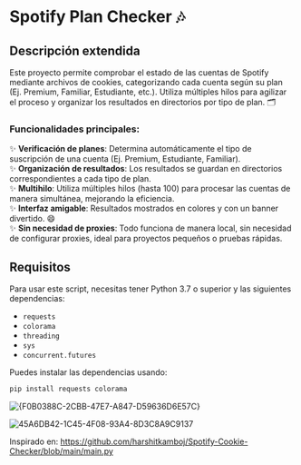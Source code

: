 # Spotify Plan Checker 🎶

## Descripción extendida

Este proyecto permite comprobar el estado de las cuentas de Spotify mediante archivos de cookies, categorizando cada cuenta según su plan (Ej. Premium, Familiar, Estudiante, etc.). Utiliza múltiples hilos para agilizar el proceso y organizar los resultados en directorios por tipo de plan. 🗂️

### Funcionalidades principales:

✨ **Verificación de planes**: Determina automáticamente el tipo de suscripción de una cuenta (Ej. Premium, Estudiante, Familiar).  
✨ **Organización de resultados**: Los resultados se guardan en directorios correspondientes a cada tipo de plan.  
✨ **Multihilo**: Utiliza múltiples hilos (hasta 100) para procesar las cuentas de manera simultánea, mejorando la eficiencia.  
✨ **Interfaz amigable**: Resultados mostrados en colores y con un banner divertido. 😄  
✨ **Sin necesidad de proxies**: Todo funciona de manera local, sin necesidad de configurar proxies, ideal para proyectos pequeños o pruebas rápidas.

## Requisitos

Para usar este script, necesitas tener Python 3.7 o superior y las siguientes dependencias:

- `requests`
- `colorama`
- `threading`
- `sys`
- `concurrent.futures`

Puedes instalar las dependencias usando:

```bash
pip install requests colorama
```
![{F0B0388C-2CBB-47E7-A847-D59636D6E57C}](https://github.com/user-attachments/assets/d939678c-673e-439e-8b08-8c1c71f8faba)

![45A6DB42-1C45-4F08-93A4-8D3C8A9C9137](https://github.com/user-attachments/assets/8e1e8829-33e5-4cfd-8f36-d20928e2bfbd)

Inspirado en: https://github.com/harshitkamboj/Spotify-Cookie-Checker/blob/main/main.py
